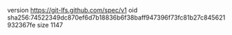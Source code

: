 version https://git-lfs.github.com/spec/v1
oid sha256:74522349dc870ef6d7b18836b6f38baff947396f73fc81b27c845621932367fe
size 1147
